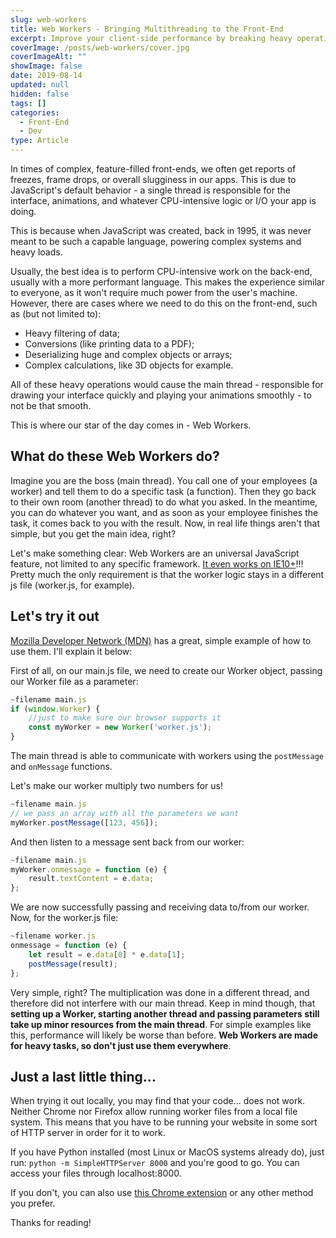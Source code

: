 ```yaml
---
slug: web-workers
title: Web Workers - Bringing Multithreading to the Front-End
excerpt: Improve your client-side performance by breaking heavy operations into multiple threads - backend style.
coverImage: /posts/web-workers/cover.jpg
coverImageAlt: ""
showImage: false
date: 2019-08-14
updated: null
hidden: false
tags: []
categories:
  - Front-End
  - Dev
type: Article
---
```


In times of complex, feature-filled front-ends, we often get reports of freezes, frame drops, or overall slugginess in our apps. This is due to JavaScript's default behavior - a single thread is responsible for the interface, animations, and whatever CPU-intensive logic or I/O your app is doing.

This is because when JavaScript was created, back in 1995, it was never meant to be such a capable language, powering complex systems and heavy loads.

Usually, the best idea is to perform CPU-intensive work on the back-end, usually with a more performant language. This makes the experience similar to everyone, as it won't require much power from the user's machine. However, there are cases where we need to do this on the front-end, such as (but not limited to):

- Heavy filtering of data;
- Conversions (like printing data to a PDF);
- Deserializing huge and complex objects or arrays;
- Complex calculations, like 3D objects for example.

All of these heavy operations would cause the main thread - responsible for drawing your interface quickly and playing your animations smoothly - to not be that smooth.

This is where our star of the day comes in - Web Workers.

## What do these Web Workers do?

Imagine you are the boss (main thread). You call one of your employees (a worker) and tell them to do a specific task (a function). Then they go back to their own room (another thread) to do what you asked. In the meantime, you can do whatever you want, and as soon as your employee finishes the task, it comes back to you with the result. Now, in real life things aren't that simple, but you get the main idea, right?

Let's make something clear: Web Workers are an universal JavaScript feature, not limited to any specific framework. [It even works on IE10+](https://caniuse.com/#search=Worker)!!! Pretty much the only requirement is that the worker logic stays in a different js file (worker.js, for example).

## Let's try it out

[Mozilla Developer Network (MDN)](https://github.com/mdn/simple-web-worker) has a great, simple example of how to use them. I'll explain it below:

First of all, on our main.js file, we need to create our Worker object, passing our Worker file as a parameter:

```javascript
~filename main.js
if (window.Worker) {
	//just to make sure our browser supports it
	const myWorker = new Worker('worker.js');
}
```

The main thread is able to communicate with workers using the `postMessage` and `onMessage` functions.

Let's make our worker multiply two numbers for us!

```javascript
~filename main.js
// we pass an array with all the parameters we want
myWorker.postMessage([123, 456]);
```

And then listen to a message sent back from our worker:

```javascript
~filename main.js
myWorker.onmessage = function (e) {
	result.textContent = e.data;
};
```

We are now successfully passing and receiving data to/from our worker. Now, for the worker.js file:

```javascript
~filename worker.js
onmessage = function (e) {
	let result = e.data[0] * e.data[1];
	postMessage(result);
};
```

Very simple, right? The multiplication was done in a different thread, and therefore did not interfere with our main thread. Keep in mind though, that **setting up a Worker, starting another thread and passing parameters still take up minor resources from the main thread**. For simple examples like this, performance will likely be worse than before. **Web Workers are made for heavy tasks, so don't just use them everywhere**.

## Just a last little thing...

When trying it out locally, you may find that your code... does not work. Neither Chrome nor Firefox allow running worker files from a local file system. This means that you have to be running your website in some sort of HTTP server in order for it to work.

If you have Python installed (most Linux or MacOS systems already do), just run: `python -m SimpleHTTPServer 8000` and you're good to go. You can access your files through localhost:8000.

If you don't, you can also use [this Chrome extension](https://chrome.google.com/webstore/detail/web-server-for-chrome/ofhbbkphhbklhfoeikjpcbhemlocgigb) or any other method you prefer.

Thanks for reading!
